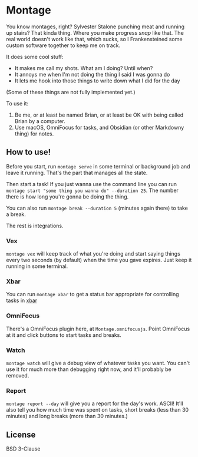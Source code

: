 # Montage

You know montages, right? Sylvester Stalone punching meat and running up stairs? That kinda thing. Where you make progress *snap* like that. The real world doesn't work like that, which sucks, so I Frankensteined some custom software together to keep me on track.

It does some cool stuff:

- It makes me call my shots. What am I doing? Until when?
- It annoys me when I'm not doing the thing I said I was gonna do
- It lets me hook into those things to write down what I did for the day

(Some of these things are not fully implemented yet.)

To use it:

1. Be me, or at least be named Brian, or at least be OK with being called Brian by a computer.
2. Use macOS, OmniFocus for tasks, and Obsidian (or other Markdowny thing) for notes.

## How to use!

Before you start, run `montage serve` in some terminal or background job and leave it running. That's the part that manages all the state.

Then start a task! If you just wanna use the command line you can run `montage start "some thing you wanna do" --duration 25`. The number there is how long you're gonna be doing the thing.

You can also run `montage break --duration 5` (minutes again there) to take a break.

The rest is integrations.

### Vex

`montage vex` will keep track of what you're doing and start saying things every two seconds (by default) when the time you gave expires. Just keep it running in some terminal.

### Xbar

You can run `montage xbar` to get a status bar appropriate for controlling tasks in [xbar](https://xbarapp.com/) 

### OmniFocus

There's a OmniFocus plugin here, at `Montage.omnifocusjs`. Point OmniFocus at it and click buttons to start tasks and breaks.

### Watch

`montage watch` will give a debug view of whatever tasks you want. You can't use it for much more than debugging right now, and it'll probably be removed.

### Report

`montage report --day` will give you a report for the day's work. ASCII! It'll also tell you how much time was spent on tasks, short breaks (less than 30 minutes) and long breaks (more than 30 minutes.)

## License

BSD 3-Clause
